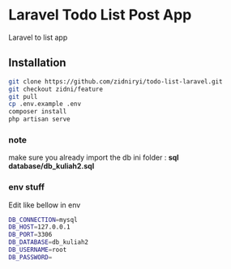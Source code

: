 # Laravel Todo List Post App

Laravel to list app

## Installation

```bash
git clone https://github.com/zidniryi/todo-list-laravel.git
git checkout zidni/feature
git pull
cp .env.example .env
composer install
php artisan serve

```
### note
make sure you already import the db ini folder : **sql database/db_kuliah2.sql**

### env stuff
Edit like bellow in env

```bash
DB_CONNECTION=mysql
DB_HOST=127.0.0.1
DB_PORT=3306
DB_DATABASE=db_kuliah2
DB_USERNAME=root
DB_PASSWORD=
```

